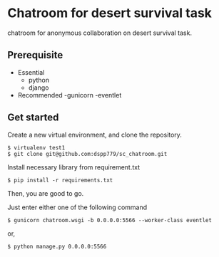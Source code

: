 # Chatroom for desert survival task
chatroom for anonymous collaboration on desert survival task.

## Prerequisite
- Essential
  - python
  - django
- Recommended
  -gunicorn
  -eventlet

## Get started
Create a new virtual environment, and clone the repository.
```console
$ virtualenv test1
$ git clone git@github.com:dspp779/sc_chatroom.git
```

Install necessary library from requirement.txt
```console
$ pip install -r requirements.txt
```


Then, you are good to go.

Just enter either one of the following command
```console
$ gunicorn chatroom.wsgi -b 0.0.0.0:5566 --worker-class eventlet
```
or,
```console
$ python manage.py 0.0.0.0:5566
```
